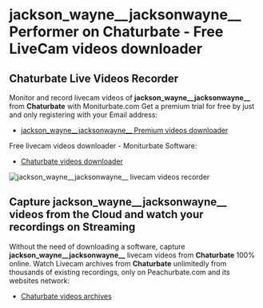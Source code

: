 # jackson_wayne__jacksonwayne__ Performer on Chaturbate - Free LiveCam videos downloader

## Chaturbate Live Videos Recorder

Monitor and record livecam videos of **jackson_wayne__jacksonwayne__** from **Chaturbate** with Moniturbate.com
Get a premium trial for free by just and only registering with your Email address:
* [jackson_wayne__jacksonwayne__ Premium videos downloader](https://moniturbate.com/request-demo-licence-key.html)

Free livecam videos downloader - Moniturbate Software:
* [Chaturbate videos downloader](https://moniturbate.com/moniturbate-download-software.html)

![jackson_wayne__jacksonwayne__ livecam videos recorder](https://peachurnet.com/templates/moniturbate-software.png)


## Capture jackson_wayne__jacksonwayne__ videos from the Cloud and watch your recordings on Streaming

Without the need of downloading a software, capture **jackson_wayne__jacksonwayne__** livecam videos from **Chaturbate** 100% online.
Watch Livecam archives from **Chaturbate** unlimitedly from thousands of existing recordings, only on Peachurbate.com and its websites network:
* [Chaturbate videos archives](https://peachurnet.com/)